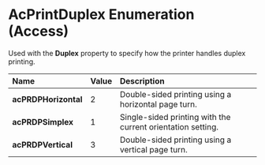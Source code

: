 
# AcPrintDuplex Enumeration (Access)

Used with the  **Duplex** property to specify how the printer handles duplex printing.



|**Name**|**Value**|**Description**|
|:-----|:-----|:-----|
|**acPRDPHorizontal**|2|Double-sided printing using a horizontal page turn.|
|**acPRDPSimplex**|1|Single-sided printing with the current orientation setting.|
|**acPRDPVertical**|3|Double-sided printing using a vertical page turn.|
